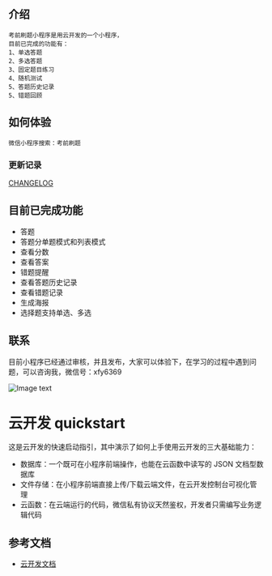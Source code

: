 

## 介绍
    考前刷题小程序是用云开发的一个小程序，
    目前已完成的功能有：
    1、单选答题
    2、多选答题
    3、固定题目练习
    4、随机测试
    5、答题历史记录
    5、错题回顾

## 如何体验

    微信小程序搜索：考前刷题


### 更新记录

[CHANGELOG](./CHANGELOG.md)


## 目前已完成功能
+ 答题
+ 答题分单题模式和列表模式
+ 查看分数
+ 查看答案
+ 错题提醒
+ 查看答题历史记录
+ 查看错题记录
+ 生成海报
+ 选择题支持单选、多选

## 联系

目前小程序已经通过审核，并且发布，大家可以体验下，在学习的过程中遇到问题，可以咨询我，微信号：xfy6369

![Image text](https://pic4.zhimg.com/80/v2-c6d64ebe2b09b6a965bd72fe59003473_1440w.jpg)


# 云开发 quickstart

这是云开发的快速启动指引，其中演示了如何上手使用云开发的三大基础能力：

- 数据库：一个既可在小程序前端操作，也能在云函数中读写的 JSON 文档型数据库
- 文件存储：在小程序前端直接上传/下载云端文件，在云开发控制台可视化管理
- 云函数：在云端运行的代码，微信私有协议天然鉴权，开发者只需编写业务逻辑代码

## 参考文档

- [云开发文档](https://developers.weixin.qq.com/miniprogram/dev/wxcloud/basis/getting-started.html)



